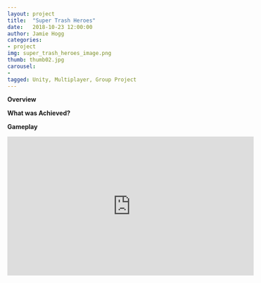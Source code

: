 ```yaml
---
layout: project
title:  "Super Trash Heroes"
date:   2018-10-23 12:00:00
author: Jamie Hogg
categories:
- project
img: super_trash_heroes_image.png
thumb: thumb02.jpg
carousel:
- 
tagged: Unity, Multiplayer, Group Project
---
```

<B>Overview</B><BR>

<B>What was Achieved?</B><BR>

<B>Gameplay</B><BR>
<iframe width="560" height="315" src="https://www.youtube.com/embed/RCZa1kyLuBM" frameborder="0" allow="accelerometer; autoplay; encrypted-media; gyroscope; picture-in-picture" allowfullscreen></iframe>
